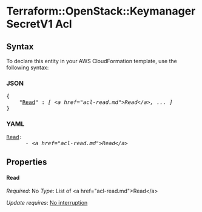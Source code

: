 # Terraform::OpenStack::KeymanagerSecretV1 Acl

## Syntax

To declare this entity in your AWS CloudFormation template, use the following syntax:

### JSON

<pre>
{
    "<a href="#read" title="Read">Read</a>" : <i>[ &lt;a href=&#34;acl-read.md&#34;&gt;Read&lt;/a&gt;, ... ]</i>
}
</pre>

### YAML

<pre>
<a href="#read" title="Read">Read</a>: <i>
      - &lt;a href=&#34;acl-read.md&#34;&gt;Read&lt;/a&gt;</i>
</pre>

## Properties

#### Read

_Required_: No
_Type_: List of &lt;a href=&#34;acl-read.md&#34;&gt;Read&lt;/a&gt;

_Update requires_: [No interruption](https://docs.aws.amazon.com/AWSCloudFormation/latest/UserGuide/using-cfn-updating-stacks-update-behaviors.html#update-no-interrupt)

